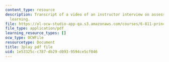 ```yaml
---
content_type: resource
description: Transcript of a video of an instructor interview on assessing student's
  learning.
file: https://ol-ocw-studio-app-qa.s3.amazonaws.com/courses/6-811-principles-and-practice-of-assistive-technology-fall-2014/1e53325cc787db29d0939594ce5cf046_ZjLZ_P8svSY.pdf
file_type: application/pdf
learning_resource_types: []
ocw_type: OCWFile
resourcetype: Document
title: 3play pdf file
uid: 1e53325c-c787-db29-d093-9594ce5cf046
---
```

